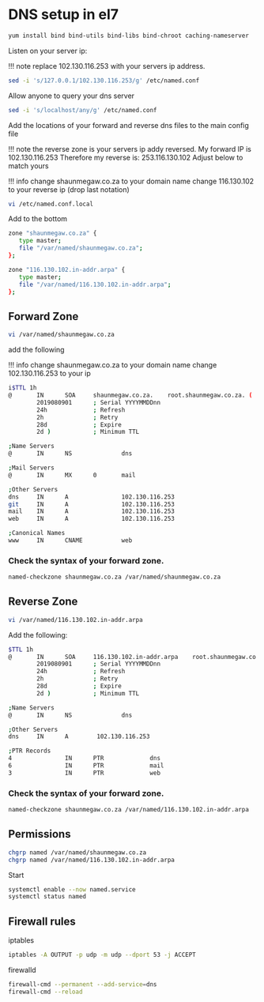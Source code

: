 # DNS setup in el7

```bash
yum install bind bind-utils bind-libs bind-chroot caching-nameserver
```
Listen on your server ip:

!!! note
    replace 102.130.116.253 with your servers ip address.

```bash
sed -i 's/127.0.0.1/102.130.116.253/g' /etc/named.conf
```
Allow anyone to query your dns server

```bash
sed -i 's/localhost/any/g' /etc/named.conf
```

Add the locations of your forward and reverse dns files to the main config file

!!! note
    the reverse zone is your servers ip addy reversed.
    My forward IP is 102.130.116.253
    Therefore my reverse is: 253.116.130.102
    Adjust below to match yours

!!! info
    change shaunmegaw.co.za to your domain name
    change 116.130.102 to your reverse ip (drop last notation)

```bash
vi /etc/named.conf.local
```

Add to the bottom

```bash
zone "shaunmegaw.co.za" {
   type master;
   file "/var/named/shaunmegaw.co.za";
};

zone "116.130.102.in-addr.arpa" {
   type master;
   file "/var/named/116.130.102.in-addr.arpa";
};
```

## Forward Zone

```bash
vi /var/named/shaunmegaw.co.za
```

add the following

!!! info
    change shaunmegaw.co.za to your domain name
    change 102.130.116.253 to your ip

```bash
i$TTL 1h
@       IN      SOA     shaunmegaw.co.za.    root.shaunmegaw.co.za. (
        2019080901      ; Serial YYYYMMDDnn
        24h             ; Refresh
        2h              ; Retry
        28d             ; Expire
        2d )            ; Minimum TTL

;Name Servers
@       IN      NS              dns

;Mail Servers
@       IN      MX      0       mail

;Other Servers
dns     IN      A               102.130.116.253
git     IN      A               102.130.116.253
mail    IN      A               102.130.116.253
web     IN      A               102.130.116.253

;Canonical Names
www     IN      CNAME           web
```

### Check the syntax of your forward zone.

```bash
named-checkzone shaunmegaw.co.za /var/named/shaunmegaw.co.za
```

## Reverse Zone

```bash
vi /var/named/116.130.102.in-addr.arpa
```

Add the following:

```bash
$TTL 1h
@       IN      SOA     116.130.102.in-addr.arpa    root.shaunmegaw.co.za. (
        2019080901      ; Serial YYYYMMDDnn
        24h             ; Refresh
        2h              ; Retry
        28d             ; Expire
        2d )            ; Minimum TTL

;Name Servers
@       IN      NS              dns

;Other Servers
dns     IN      A        102.130.116.253

;PTR Records
4               IN      PTR             dns
6               IN      PTR             mail
3               IN      PTR             web

```

### Check the syntax of your forward zone.

```bash
named-checkzone shaunmegaw.co.za /var/named/116.130.102.in-addr.arpa
```

## Permissions

```bash
chgrp named /var/named/shaunmegaw.co.za
chgrp named /var/named/116.130.102.in-addr.arpa
```

Start

```bash
systemctl enable --now named.service
systemctl status named
```

## Firewall rules

iptables

```bash
iptables -A OUTPUT -p udp -m udp --dport 53 -j ACCEPT
```

firewalld

```bash
firewall-cmd --permanent --add-service=dns
firewall-cmd --reload
```
